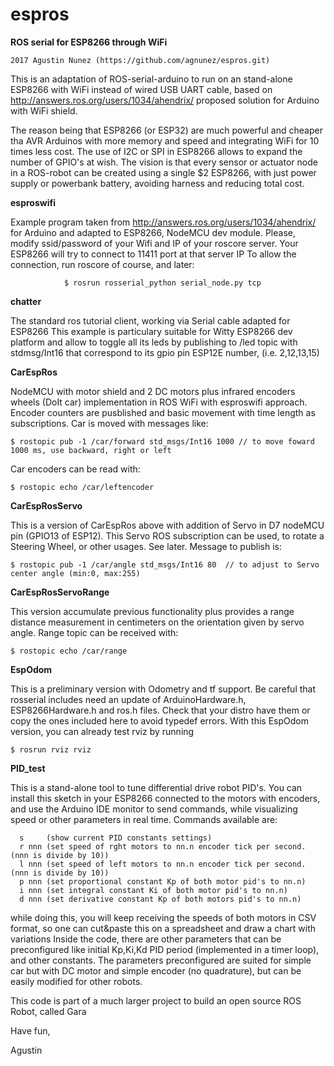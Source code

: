 # espros
**ROS serial for ESP8266 through WiFi**
```
2017 Agustin Nunez (https://github.com/agnunez/espros.git) 
```
This is an adaptation of ROS-serial-arduino to run on an stand-alone ESP8266 with WiFi
instead of wired USB UART cable, based on http://answers.ros.org/users/1034/ahendrix/
proposed solution for Arduino with WiFi shield.

The reason being that ESP8266 (or ESP32) are much powerful and cheaper tha AVR Arduinos
with more memory and speed and integrating WiFi for 10 times less cost. The use of I2C 
or SPI in ESP8266 allows to expand the number of GPIO's at wish. The vision is that 
every sensor or actuator node in a ROS-robot can be created using a single $2 ESP8266,
with just power supply or powerbank battery, avoiding harness and reducing total cost.

**esproswifi**

Example program taken from http://answers.ros.org/users/1034/ahendrix/ for Arduino and
adapted to ESP8266, NodeMCU dev module. Please, modify ssid/password of your Wifi and 
IP of your roscore server. Your ESP8266 will try to connect to 11411 port at that server IP
To allow the connection, run roscore of course, and later:
```
            $ rosrun rosserial_python serial_node.py tcp
```

**chatter**

The standard ros tutorial client, working via Serial cable adapted for ESP8266
This example is particulary suitable for Witty ESP8266 dev platform and allow
to toggle all its leds by publishing to /led topic with stdmsg/Int16 that 
correspond to its gpio pin ESP12E number, (i.e. 2,12,13,15)

**CarEspRos**

NodeMCU with motor shield and 2 DC motors plus infrared encoders wheels (DoIt car) implementation in ROS WiFi
with esproswifi approach. Encoder counters are pusblished and basic movement with time length as subscriptions.
Car is moved with messages like: 
```
$ rostopic pub -1 /car/forward std_msgs/Int16 1000 // to move foward 1000 ms, use backward, right or left
```
Car encoders can be read with:
```
$ rostopic echo /car/leftencoder
```
**CarEspRosServo**

This is a version of CarEspRos above with addition of Servo in D7 nodeMCU pin (GPIO13 of ESP12). This Servo
ROS subscription can be used, to rotate a Steering Wheel, or other usages. See later. Message to publish is:
```
$ rostopic pub -1 /car/angle std_msgs/Int16 80  // to adjust to Servo center angle (min:0, max:255)
```
**CarEspRosServoRange**

This version accumulate previous functionality plus provides a range distance measurement in centimeters
on the orientation given by servo angle. Range topic can be received with:
```
$ rostopic echo /car/range
```
**EspOdom**

This is a preliminary version with Odometry and tf support. Be careful that rosserial includes need
an update of ArduinoHardware.h, ESP8266Hardware.h and ros.h files. Check that your distro have them
or copy the ones included here to avoid typedef errors. With this EspOdom version, you can already
test rviz by running
```
$ rosrun rviz rviz
```

**PID_test**

This is a stand-alone tool to tune differential drive robot PID's. You can install this sketch in your ESP8266 connected to the motors with encoders, and use the Arduino IDE monitor to send commands, while visualizing speed or other parameters in real time.
Commands available are:
```
  s     (show current PID constants settings)
  r nnn (set speed of rght motors to nn.n encoder tick per second. (nnn is divide by 10))
  l nnn (set speed of left motors to nn.n encoder tick per second. (nnn is divide by 10))
  p nnn (set proportional constant Kp of both motor pid's to nn.n)
  i nnn (set integral constant Ki of both motor pid's to nn.n)
  d nnn (set derivative constant Kp of both motors pid's to nn.n)
```
while doing this, you will keep receiving the speeds of both motors in CSV format, so one can cut&paste this on a spreadsheet and draw a chart with variations
Inside the code, there are other parameters that can be preconfigured like initial Kp,Ki,Kd PID period (implemented in a timer loop), and other constants.
The parameters preconfigured are suited for simple car but with DC motor and simple encoder (no quadrature), but can be easily modified for other robots.


This code is part of a much larger project to build an open source ROS Robot, called Gara

Have fun,

Agustin

